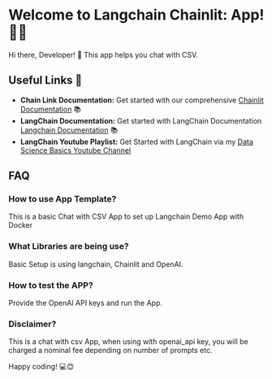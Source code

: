 # Welcome to Langchain Chainlit: App! 🚀🤖

Hi there, Developer! 👋 This app helps you chat with CSV. 

## Useful Links 🔗

- **Chain Link Documentation:** Get started with our comprehensive [Chainlit Documentation](https://docs.chainlit.io) 📚
- **LangChain Documentation:** Get started with LangChain Documentation [Langchain Documentation](https://python.langchain.com/en/latest/index.html) 📚
- **LangChain Youtube Playlist:** Get Started with LangChain via my [Data Science Basics Youtube Channel](https://www.youtube.com/playlist?list=PLz-qytj7eIWVd1a5SsQ1dzOjVDHdgC1Ck)

## FAQ
### How to use App Template?
This is a basic Chat with CSV App to set up Langchain Demo App with Docker

### What Libraries are being use?
Basic Setup is using langchain, Chainlit and OpenAI.

### How to test the APP?
Provide the OpenAI API keys and run the App.

### Disclaimer?
This is a chat with csv App, when using with openai_api key, you will be charged a nominal fee depending on number of prompts etc.

Happy coding! 💻😊